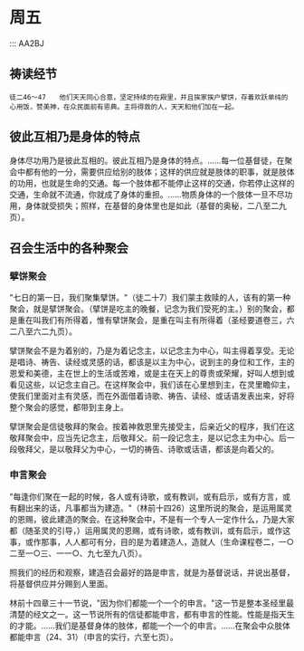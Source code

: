# 周五

::: AA2BJ
## 祷读经节
```
徒二46～47　　他们天天同心合意，坚定持续的在殿里，并且挨家挨户擘饼，存着欢跃单纯的心用饭，赞美神，在众民面前有恩典。主将得救的人，天天和他们加在一起。
```

## 彼此互相乃是身体的特点

身体尽功用乃是彼此互相的。彼此互相乃是身体的特点。......每一位基督徒，在聚会中都有他的一分，需要供应给别的肢体；这样的供应就是肢体的职事，就是肢体的功用，也就是生命的交通。每一个肢体都不能停止这样的交通，你若停止这样的交通，生命就不流通，你就成了身体的重担。......物质身体的一个肢体一旦不尽功用，身体就受损失；照样，在基督的身体里也是如此（基督的奥秘，二八至二九页）。

## 召会生活中的各种聚会

### 擘饼聚会

"七日的第一日，我们聚集擘饼。"（徒二十7）我们蒙主救赎的人，该有的第一种聚会，就是擘饼聚会。（擘饼是吃主的晚餐，记念为我们受死的主。）别的聚会，都是重在叫我们有所得着，惟有擘饼聚会，是重在叫主有所得着（圣经要道卷三，六二八至六二九页）。

擘饼聚会不是为着别的，乃是为着记念主，以记念主为中心，叫主得着享受。无论是唱诗、祷告、读经或灵感的话，都该是以主为中心，说到主的身位和工作，主的恩爱和美德，主在世上的生活或苦难，或是主在天上的尊贵或荣耀，好叫人想到或看见这些，以记念主自己。在这样聚会中，我们该在心里想到主，在灵里瞻仰主，使我们里面对主有灵感，而在外面借着诗歌、祷告、读经、或话语发表出来，好将整个聚会的感觉，都带到主身上。

擘饼聚会是信徒敬拜的聚会。按着神救恩里先接受主，后亲近父的程序，我们在这敬拜聚会中，应当先记念主，后敬拜父。前一段记念主，是以记念主为中心。后一段敬拜父，是以敬拜父为中心，一切的祷告、诗歌或话语，都该是向着父的。

### 申言聚会

"每逢你们聚在一起的时候，各人或有诗歌，或有教训，或有启示，或有方言，或有翻出来的话，凡事都当为建造。"（林前十四26）这里所说的聚会，是运用属灵的恩赐，彼此建造的聚会。在这种聚会中，不是有一个专人一定作什么，乃是大家都（随圣灵的引导，）运用属灵的恩赐，或有诗歌，或有教训，或有启示，或作这事，或作那事，人人都可有分，目的是为着建造人，造就人（生命课程卷二，一○二至一○三、一一○、九七至九八页）。

照我们的经历和观察，建造召会最好的路是申言，就是为基督说话，并说出基督，将基督供应并分赐到人里面。

林前十四章三十一节说，"因为你们都能一个一个的申言。"这一节是整本圣经里最清楚的经文之一。这一节说所有的信徒都能申言，都有申言的性能。性能是指天生的才能。......我们是基督身体的肢体，都能一个一个的申言。......在聚会中众肢体都能申言（24、31）（申言的实行，六至七页）。

